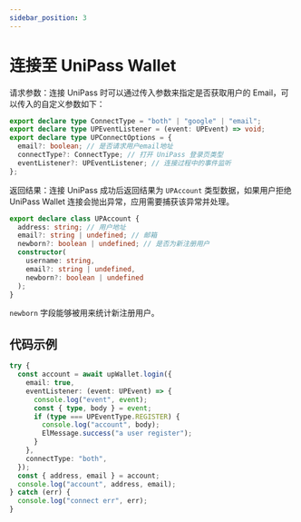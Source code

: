 ```yaml
---
sidebar_position: 3
---
```


# 连接至 UniPass Wallet

请求参数：连接 UniPass 时可以通过传入参数来指定是否获取用户的 Email，可以传入的自定义参数如下：

```ts
export declare type ConnectType = "both" | "google" | "email";
export declare type UPEventListener = (event: UPEvent) => void;
export declare type UPConnectOptions = {
  email?: boolean; // 是否请求用户email地址
  connectType?: ConnectType; // 打开 UniPass 登录页类型
  eventListener?: UPEventListener; // 连接过程中的事件监听
};
```

返回结果：连接 UniPass 成功后返回结果为 `UPAccount` 类型数据，如果用户拒绝 UniPass Wallet 连接会抛出异常，应用需要捕获该异常并处理。

```ts
export declare class UPAccount {
  address: string; // 用户地址
  email?: string | undefined; // 邮箱
  newborn?: boolean | undefined; // 是否为新注册用户
  constructor(
    username: string,
    email?: string | undefined,
    newborn?: boolean | undefined
  );
}
```

`newborn` 字段能够被用来统计新注册用户。

## 代码示例

```ts
try {
  const account = await upWallet.login({
    email: true,
    eventListener: (event: UPEvent) => {
      console.log("event", event);
      const { type, body } = event;
      if (type === UPEventType.REGISTER) {
        console.log("account", body);
        ElMessage.success("a user register");
      }
    },
    connectType: "both",
  });
  const { address, email } = account;
  console.log("account", address, email);
} catch (err) {
  console.log("connect err", err);
}
```
